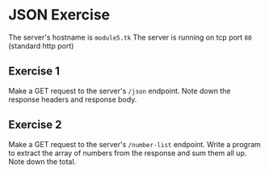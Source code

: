 # JSON Exercise

The server's hostname is `module5.tk`
The server is running on tcp port `80` (standard http port)

## Exercise 1

Make a GET request to the server's `/json` endpoint. Note down the response headers and response
body.

## Exercise 2

Make a GET request to the server's `/number-list` endpoint. Write a program to extract the array of
numbers from the response and sum them all up. Note down the total.
